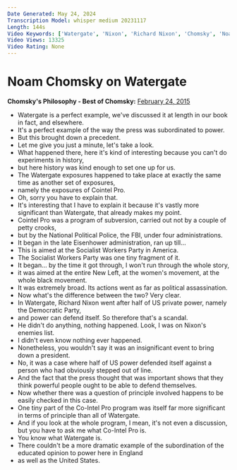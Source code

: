 ```yaml
---
Date Generated: May 24, 2024
Transcription Model: whisper medium 20231117
Length: 144s
Video Keywords: ['Watergate', 'Nixon', 'Richard Nixon', 'Chomsky', 'Noam Chomsky', 'COINTELPRO (Project)', 'Counter intelligence program', 'Democratic party', 'Republican Party', 'Politics', 'History', 'Power', 'United States']
Video Views: 13325
Video Rating: None
---
```


# Noam Chomsky on Watergate
**Chomsky's Philosophy - Best of Chomsky:** [February 24, 2015](https://www.youtube.com/watch?v=IGIYam3p-Yc)
*  Watergate is a perfect example, we've discussed it at length in our book in fact, and elsewhere.
*  It's a perfect example of the way the press was subordinated to power.
*  But this brought down a precedent.
*  Let me give you just a minute, let's take a look.
*  What happened there, here it's kind of interesting because you can't do experiments in history,
*  but here history was kind enough to set one up for us.
*  The Watergate exposures happened to take place at exactly the same time as another set of exposures,
*  namely the exposures of Cointel Pro.
*  Oh, sorry you have to explain that.
*  It's interesting that I have to explain it because it's vastly more significant than Watergate, that already makes my point.
*  Cointel Pro was a program of subversion, carried out not by a couple of petty crooks,
*  but by the National Political Police, the FBI, under four administrations.
*  It began in the late Eisenhower administration, ran up till...
*  This is aimed at the Socialist Workers Party in America.
*  The Socialist Workers Party was one tiny fragment of it.
*  It began... by the time it got through, I won't run through the whole story,
*  it was aimed at the entire New Left, at the women's movement, at the whole black movement.
*  It was extremely broad. Its actions went as far as political assassination.
*  Now what's the difference between the two? Very clear.
*  In Watergate, Richard Nixon went after half of US private power, namely the Democratic Party,
*  and power can defend itself. So therefore that's a scandal.
*  He didn't do anything, nothing happened. Look, I was on Nixon's enemies list.
*  I didn't even know nothing ever happened.
*  Nonetheless, you wouldn't say it was an insignificant event to bring down a president.
*  No, it was a case where half of US power defended itself against a person who had obviously stepped out of line.
*  And the fact that the press thought that was important shows that they think powerful people ought to be able to defend themselves.
*  Now whether there was a question of principle involved happens to be easily checked in this case.
*  One tiny part of the Co-Intel Pro program was itself far more significant in terms of principle than all of Watergate.
*  And if you look at the whole program, I mean, it's not even a discussion, but you have to ask me what Co-Intel Pro is.
*  You know what Watergate is.
*  There couldn't be a more dramatic example of the subordination of the educated opinion to power here in England
*  as well as the United States.
